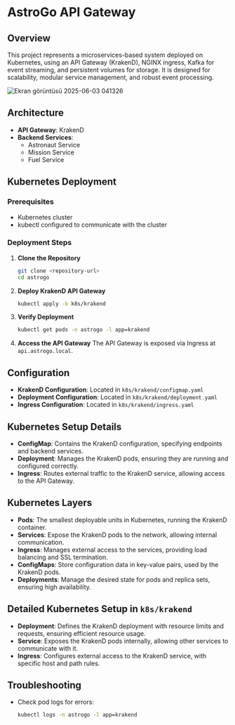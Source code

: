 # AstroGo API Gateway

## Overview
This project represents a microservices-based system deployed on Kubernetes, using an API Gateway (KrakenD), NGINX ingress, Kafka for event streaming, and persistent volumes for storage. It is designed for scalability, modular service management, and robust event processing.

![Ekran görüntüsü 2025-06-03 041326](https://github.com/user-attachments/assets/591cccfa-dc0f-4d3d-b548-c501b0a87f2c)


## Architecture
- **API Gateway**: KrakenD
- **Backend Services**:
  - Astronaut Service
  - Mission Service
  - Fuel Service

## Kubernetes Deployment

### Prerequisites
- Kubernetes cluster
- kubectl configured to communicate with the cluster

### Deployment Steps
1. **Clone the Repository**
   ```bash
   git clone <repository-url>
   cd astrogo
   ```

2. **Deploy KrakenD API Gateway**
   ```bash
   kubectl apply -k k8s/krakend
   ```

3. **Verify Deployment**
   ```bash
   kubectl get pods -n astrogo -l app=krakend
   ```

4. **Access the API Gateway**
   The API Gateway is exposed via Ingress at `api.astrogo.local`.

## Configuration
- **KrakenD Configuration**: Located in `k8s/krakend/configmap.yaml`
- **Deployment Configuration**: Located in `k8s/krakend/deployment.yaml`
- **Ingress Configuration**: Located in `k8s/krakend/ingress.yaml`

## Kubernetes Setup Details
- **ConfigMap**: Contains the KrakenD configuration, specifying endpoints and backend services.
- **Deployment**: Manages the KrakenD pods, ensuring they are running and configured correctly.
- **Ingress**: Routes external traffic to the KrakenD service, allowing access to the API Gateway.

## Kubernetes Layers
- **Pods**: The smallest deployable units in Kubernetes, running the KrakenD container.
- **Services**: Expose the KrakenD pods to the network, allowing internal communication.
- **Ingress**: Manages external access to the services, providing load balancing and SSL termination.
- **ConfigMaps**: Store configuration data in key-value pairs, used by the KrakenD pods.
- **Deployments**: Manage the desired state for pods and replica sets, ensuring high availability.

## Detailed Kubernetes Setup in `k8s/krakend`
- **Deployment**: Defines the KrakenD deployment with resource limits and requests, ensuring efficient resource usage.
- **Service**: Exposes the KrakenD pods internally, allowing other services to communicate with it.
- **Ingress**: Configures external access to the KrakenD service, with specific host and path rules.

## Troubleshooting
- Check pod logs for errors:
  ```bash
  kubectl logs -n astrogo -l app=krakend
  ```
